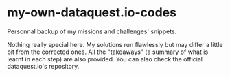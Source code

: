 # my-own-dataquest.io-codes
Personnal backup of my missions and challenges' snippets.

Nothing really special here. My solutions run flawlessly but may differ a little bit from the corrected ones. All the "takeaways" (a summary of what is learnt in each step) are also provided.
You can also check the official dataquest.io's repository.
